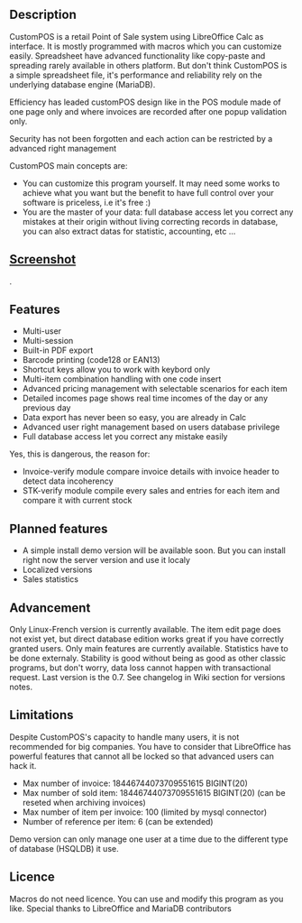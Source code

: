 ## Description
CustomPOS is a retail Point of Sale system using LibreOffice Calc as interface. It is mostly programmed with macros which you can customize easily. Spreadsheet have advanced functionality like copy-paste and spreading rarely available in others platform. But don't think CustomPOS is a simple spreadsheet file, it's performance and reliability rely on the underlying database engine (MariaDB).

Efficiency has leaded customPOS design like in the POS module made of one page only and where invoices are recorded after one popup validation only.

Security has not been forgotten and each action can be restricted by a advanced right management

CustomPOS main concepts are:
- You can customize this program yourself. It may need some works to achieve what you want but the benefit to have full control over your software is priceless, i.e it's free :)
- You are the master of your data: full database access let you correct any mistakes at their origin without living correcting records in database, you can also extract datas for statistic, accounting, etc ...

## [Screenshot](https://github.com/Nick689/CustomPOS/blob/master/Preview/ViewAll.md)
.

## Features
* Multi-user
* Multi-session
* Built-in PDF export
* Barcode printing (code128 or EAN13)
* Shortcut keys allow you to work with keybord only
* Multi-item combination handling with one code insert
* Advanced pricing management with selectable scenarios for each item
* Detailed incomes page shows real time incomes of the day or any previous day
* Data export has never been so easy, you are already in Calc
* Advanced user right management based on users database privilege
* Full database access let you correct any mistake easily

 Yes, this is dangerous, the reason for:
* Invoice-verify module compare invoice details with invoice header to detect data incoherency
* STK-verify module compile every sales and entries for each item and compare it with current stock

## Planned features
* A simple install demo version will be available soon. But you can install right now the server version and use it localy
* Localized versions
* Sales statistics

## Advancement
Only Linux-French version is currently available. The item edit page does not exist yet, but direct database edition works great if you have correctly granted users. Only main features are currently available. Statistics have to be done externaly. Stability is good without being as good as other classic programs, but don't worry, data loss cannot happen with transactional request. Last version is the 0.7. See changelog in Wiki section for versions notes.

## Limitations
Despite CustomPOS's capacity to handle many users, it is not recommended for big companies. You have to consider that LibreOffice has powerful features that cannot all be locked so that advanced users can hack it.

* Max number of invoice: 18446744073709551615 BIGINT(20)
* Max number of sold item: 18446744073709551615 BIGINT(20)  (can be reseted when archiving invoices)
* Max number of item per invoice: 100 (limited by mysql connector)
* Number of reference per item: 6 (can be extended)

Demo version can only manage one user at a time due to the different type of database (HSQLDB) it use.

## Licence
Macros do not need licence. You can use and modify this program as you like. Special thanks to LibreOffice and MariaDB contributors
